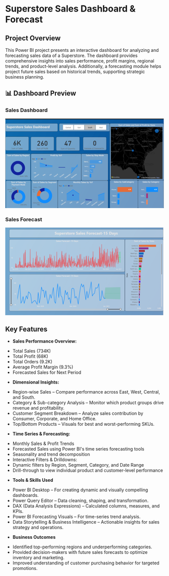 
# Superstore Sales Dashboard & Forecast
## **Project Overview**
This Power BI project presents an interactive dashboard for analyzing and forecasting sales data of a Superstore. The dashboard provides comprehensive insights into sales performance, profit margins, regional trends, and product-level analysis. Additionally, a forecasting module helps project future sales based on historical trends, supporting strategic business planning.

## 📊 Dashboard Preview

### Sales Dashboard
![Sales Dashboard](./sales%20dashboard.png)

### Sales Forecast
![Sales Forecast](./sales%20forecast.png)

## **Key Features**
* **Sales Performance Overview:**

- Total Sales (734K)
- Total Profit (68K)
- Total Orders (9.2K)
- Average Profit Margin (9.3%)
- Forecasted Sales for Next Period

* **Dimensional Insights:**

- Region-wise Sales – Compare performance across East, West, Central, and South.
- Category & Sub-category Analysis – Monitor which product groups drive revenue and profitability.
- Customer Segment Breakdown – Analyze sales contribution by Consumer, Corporate, and Home Office.
- Top/Bottom Products – Visuals for best and worst-performing SKUs.

* **Time Series & Forecasting:**

- Monthly Sales & Profit Trends
- Forecasted Sales using Power BI's time series forecasting tools
- Seasonality and trend decomposition
- Interactive Filters & Drilldowns:
- Dynamic filters by Region, Segment, Category, and Date Range
- Drill-through to view individual product and customer-level performance

* **Tools & Skills Used**
- Power BI Desktop – For creating dynamic and visually compelling dashboards.
- Power Query Editor – Data cleaning, shaping, and transformation.
- DAX (Data Analysis Expressions) – Calculated columns, measures, and KPIs.
- Power BI Forecasting Visuals – For time-series trend analysis.
- Data Storytelling & Business Intelligence – Actionable insights for sales strategy and operations.

* **Business Outcomes**
- Identified top-performing regions and underperforming categories.
- Provided decision-makers with future sales forecasts to optimize inventory and marketing.
- Improved understanding of customer purchasing behavior for targeted promotions.


